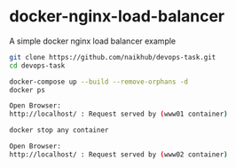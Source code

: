 # docker-nginx-load-balancer
A simple docker nginx load balancer example

```sh
git clone https://github.com/naikhub/devops-task.git
cd devops-task

docker-compose up --build --remove-orphans -d
docker ps

Open Browser:
http://localhost/ : Request served by (www01 container)

docker stop any container

Open Browser:
http://localhost/ : Request served by (www02 container)

```
